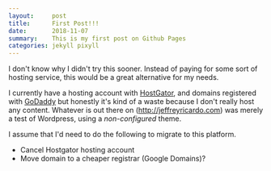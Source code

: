 ```yaml
---
layout:     post
title:      First Post!!!
date:       2018-11-07
summary:    This is my first post on Github Pages
categories: jekyll pixyll
---
```


I don't know why I didn't try this sooner.  Instead of paying for some sort of hosting service, this would be a great alternative for my needs.

I currently have a hosting account with [HostGator](http://hostgator.com), and domains registered with [GoDaddy](http://godaddy.com) but honestly it's kind of a waste because I don't really host any content.  Whatever is out there on (http://jeffreyricardo.com) was merely a test of Wordpress, using a _non-configured_ theme.  

I assume that I'd need to do the following to migrate to this platform.

* Cancel Hostgator hosting account
* Move domain to a cheaper registrar (Google Domains)?


